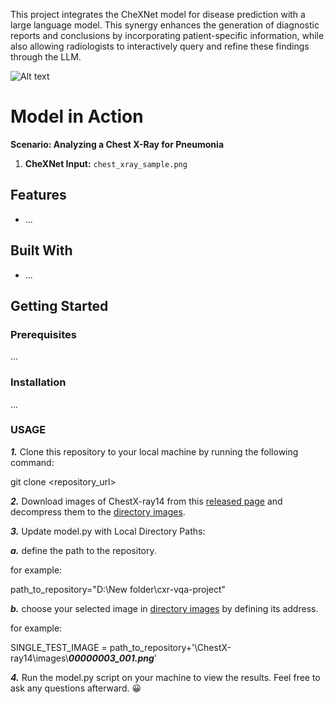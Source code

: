 
This project integrates the CheXNet model for disease prediction with a large language model. This synergy enhances the generation of diagnostic reports and conclusions by incorporating patient-specific information, while also allowing radiologists to interactively query and refine these findings through the LLM.

![Alt text](https://github.com/aminsistani5589/cheXNet/blob/master/image_0%20(1).png)

# Model in Action 

**Scenario: Analyzing a Chest X-Ray for Pneumonia**

1.  **CheXNet Input:** `chest_xray_sample.png`

## Features
- ...

## Built With
- ...

## Getting Started
### Prerequisites
...
### Installation
...

### USAGE
***1.*** Clone this repository to your local machine by running the following command:

git clone <repository_url>

***2.*** Download images of ChestX-ray14 from this [released page](https://nihcc.app.box.com/v/ChestXray-NIHCC) and decompress them to the [directory images](https://github.com/Sinusealpha/cxr-vqa-project/tree/main/ChestX-ray14/images).

***3.*** Update model.py with Local Directory Paths:

***a.*** define the path to the repository.

for example:

path_to_repository="D:\\New folder\\cxr-vqa-project"

***b.*** choose your selected image in  [directory images](https://github.com/Sinusealpha/cxr-vqa-project/tree/main/ChestX-ray14/images) by defining its address.

for example:

SINGLE_TEST_IMAGE = path_to_repository+'\\ChestX-ray14\\images\\***00000003_001.png***'

***4.*** Run the model.py script on your machine to view the results. Feel free to ask any questions afterward. 😀



